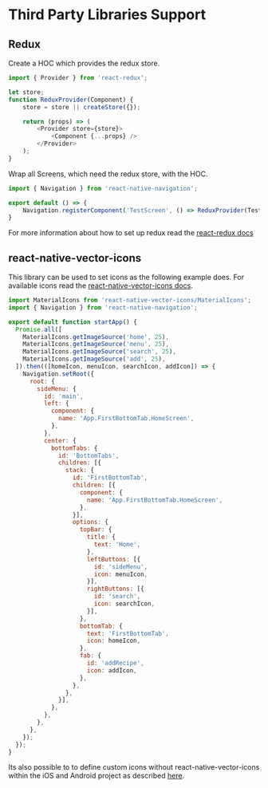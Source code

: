 # Third Party Libraries Support

## Redux

Create a HOC which provides the redux store.
```js
import { Provider } from 'react-redux';

let store;
function ReduxProvider(Component) {
    store = store || createStore({});

    return (props) => (
        <Provider store={store}>
            <Component {...props} />
        </Provider>
    );
}
```
Wrap all Screens, which need the redux store, with the HOC.
```js
import { Navigation } from 'react-native-navigation';

export default () => {
    Navigation.registerComponent('TestScreen', () => ReduxProvider(TestScreen), () => TestScreen);
}
```

For more information about how to set up redux read the [react-redux docs](https://react-redux.js.org/)

## react-native-vector-icons

This library can be used to set icons as the following example does.
For available icons read the [react-native-vector-icons docs](https://github.com/oblador/react-native-vector-icons).

```js
import MaterialIcons from 'react-native-vector-icons/MaterialIcons';
import { Navigation } from 'react-native-navigation';

export default function startApp() {
  Promise.all([
    MaterialIcons.getImageSource('home', 25),
    MaterialIcons.getImageSource('menu', 25),
    MaterialIcons.getImageSource('search', 25),
    MaterialIcons.getImageSource('add', 25),
  ]).then(([homeIcon, menuIcon, searchIcon, addIcon]) => {
    Navigation.setRoot({
      root: {
        sideMenu: {
          id: 'main',
          left: {
            component: {
              name: 'App.FirstBottomTab.HomeScreen',
            },
          },
          center: {
            bottomTabs: {
              id: 'BottomTabs',
              children: [{
                stack: {
                  id: 'FirstBottomTab',
                  children: [{
                    component: {
                      name: 'App.FirstBottomTab.HomeScreen',
                    },
                  }],
                  options: {
                    topBar: {
                      title: {
                        text: 'Home',
                      },
                      leftButtons: [{
                        id: 'sideMenu',
                        icon: menuIcon,
                      }],
                      rightButtons: [{
                        id: 'search',
                        icon: searchIcon,
                      }],
                    },
                    bottomTab: {
                      text: 'FirstBottomTab',
                      icon: homeIcon,
                    },
                    fab: {
                      id: 'addRecipe',
                      icon: addIcon,
                    },
                  },
                },
              }],
            },
          },
        },
      },
    });
  });
}
```

Its also possible to to define custom icons without react-native-vector-icons within the iOS and Android project as described [here](https://wix.github.io/react-native-navigation/#/docs/styling?id=custom-tab-icons).